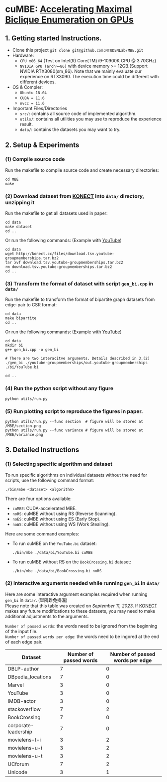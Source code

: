 # cuMBE: [Accelerating Maximal Biclique Enumeration on GPUs](https://arxiv.org/abs/2401.05039)

## 1. Getting started Instructions.
- Clone this project
`git clone git@github.com:NTUDSNLab/MBE.git`
- Hardware:
    - `CPU x86_64` (Test on Intel(R) Core(TM) i9-10900K CPU @ 3.70GHz)
    - `NVIDIA GPU (arch>=86)` with device memory >= 12GB.(Support NVIDIA RTX3080(sm_86). Note that we mainly evaluate our experience on RTX3090. The execution time could be different with different devices.
- OS & Compler:
    - `Ubuntu 18.04`
    - `CUDA = 11.6`
    - `nvcc = 11.6` 
- Important Files/Directories
    - `src/`: contains all source code of implemented algorithm.
    - `utils/`: contains all utilities you may use to reproduce the experience result.
    - `data/`: contains the datasets you may want to try.


## 2. Setup & Experiments

### (1) Compile source code
Run the makefile to compile source code and create necessary directories:
```
cd MBE
make
```

### (2) Download dataset from [KONECT](http://konect.cc/) into `data/` directory, unzipping it
Run the makefile to get all datasets used in paper:
```
cd data
make dataset
cd ..
```
Or run the following commands: (Example with [YouTube](http://konect.cc/networks/youtube-groupmemberships/))
```
cd data
wget http://konect.cc/files/download.tsv.youtube-groupmemberships.tar.bz2
tar xvf download.tsv.youtube-groupmemberships.tar.bz2
rm download.tsv.youtube-groupmemberships.tar.bz2
cd ..
```

### (3) Transform the format of dataset with script `gen_bi.cpp` in `data/`
Run the makefile to transform the format of bipartite graph datasets from edge-pair to CSR format:
```
cd data
make bipartite
cd ..
```
Or run the following commands: (Example with [YouTube](http://konect.cc/networks/youtube-groupmemberships/))
```
cd data
mkdir bi
g++ gen_bi.cpp -o gen_bi

# There are two interacitve arguments. Details described in 3.(2)
./gen_bi ./youtube-groupmemberships/out.youtube-groupmemberships ./bi/YouTube.bi

cd ..
```

### (4) Run the python script without any figure
```
python utils/run.py
```

### (5) Run plotting script to reproduce the figures in paper.
```
python utils/run.py --func section  # figure will be stored at /MBE/section.png
python utils/run.py --func variance # figure will be stored at /MBE/variance.png
```

## 3. Detailed Instructions

### (1) Selecting specific algorithm and dataset
To run specific algorithms on individual datasets without the need for scripts, use the following command format:
```
./bin/mbe <dataset> <algorithm>
```

There are four <algorithm> options available:
- `cuMBE`: CUDA-accelerated MBE.
- `noRS`: cuMBE without using RS (Reverse Scanning).
- `noES`: cuMBE without using ES (Early Stop).
- `noWS`: cuMBE without using WS (Work Stealing).

Here are some command examples:
- To run cuMBE on the `YouTube.bi` dataset:
   ```
   ./bin/mbe ./data/bi/YouTube.bi cuMBE
   ```
- To run cuMBE without RS on the `BookCrossing.bi` dataset:
   ```
   ./bin/mbe ./data/bi/BookCrossing.bi noRS
   ```

### (2) Interactive arguments needed while running `gen_bi` in `data/`

Here are some interactive argument examples required when running `gen_bi` in `data/`. (舉隅難免掛漏)  
Please note that this table was created on *September 11, 2023*. If [KONECT](http://konect.cc/) makes any future modifications to these datasets, you may need to make additional adjustments to the arguments.

`Number of passed words`: the words need to be ignored from the beginning of the input file.  
`Number of passed words per edge`: the words need to be ingored at the end of each edge pair.

| Dataset              | Number of passed words | Number of passed words per edge |
|----------------------|------------------------|---------------------------------|
| DBLP-author          | 7                      | 0                               |
| DBpedia_locations    | 7                      | 0                               |
| Marvel               | 3                      | 0                               |
| YouTube              | 3                      | 0                               |
| IMDB-actor           | 3                      | 0                               |
| stackoverflow        | 7                      | 2                               |
| BookCrossing         | 7                      | 0                               |
| corporate-leadership | 7                      | 0                               |
| movielens-t-i        | 3                      | 2                               |
| movielens-u-i        | 3                      | 2                               |
| movielens-u-t        | 3                      | 2                               |
| UCforum              | 7                      | 2                               |
| Unicode              | 3                      | 1                               |
